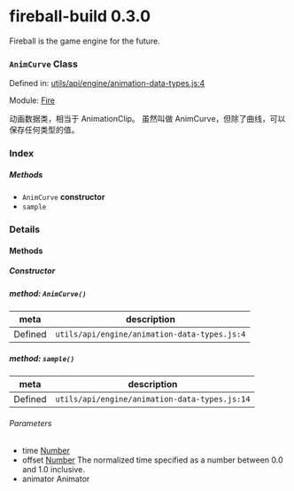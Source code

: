 
# fireball-build 0.3.0

Fireball is the game engine for the future.

### `AnimCurve` Class


Defined in: [utils/api/engine/animation-data-types.js:4](../files/utils/api/engine/animation-data-types.js.js)

Module: [Fire](../modules/Fire.md)




动画数据类，相当于 AnimationClip。
虽然叫做 AnimCurve，但除了曲线，可以保存任何类型的值。

### Index



##### Methods

  - `AnimCurve` **constructor**
  - `sample`





### Details




<!-- Method Block -->
#### Methods

##### Constructor

##### method: `AnimCurve()`



| meta | description |
|------|-------------|
| Defined | `utils/api/engine/animation-data-types.js:4` |



##### method: `sample()`



| meta | description |
|------|-------------|
| Defined | `utils/api/engine/animation-data-types.js:14` |

###### Parameters
- time <a href="https://developer.mozilla.org/en/JavaScript/Reference/Global_Objects/Number" class="crosslink external" target="_blank">Number</a>  
- offset <a href="https://developer.mozilla.org/en/JavaScript/Reference/Global_Objects/Number" class="crosslink external" target="_blank">Number</a> The normalized time specified as a number between 0.0 and 1.0 inclusive.
- animator Animator  



